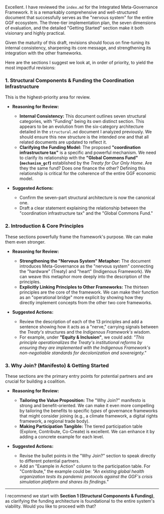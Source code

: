 Excellent. I have reviewed the `index.md` for the Integrated Meta-Governance Framework. It is a remarkably comprehensive and well-structured document that successfully serves as the "nervous system" for the entire GGF ecosystem. The three-tier implementation plan, the seven dimensions of evaluation, and the detailed "Getting Started" section make it both visionary and highly practical.

Given the maturity of this draft, revisions should focus on fine-tuning its internal consistency, sharpening its core message, and strengthening its integration with the other frameworks.

Here are the sections I suggest we look at, in order of priority, to yield the most impactful revisions:

### 1. **Structural Components** & **Funding the Coordination Infrastructure**

This is the highest-priority area for review.

* **Reasoning for Review:**
    * **Internal Consistency:** This document outlines seven structural categories, with "Funding" being its own distinct section. This appears to be an evolution from the six-category architecture detailed in the `structural.md` document I analyzed previously. We should ensure this new structure is the intended one and that all related documents are updated to reflect it.
    * **Clarifying the Funding Model:** The proposed **"coordination infrastructure tax"** is a specific and powerful mechanism. We need to clarify its relationship with the **"Global Commons Fund" (`mechanism_gcf`)** established by the *Treaty for Our Only Home*. Are they the same fund? Does one finance the other? Defining this relationship is critical for the coherence of the entire GGF economic model.

* **Suggested Actions:**
    * Confirm the seven-part structural architecture is now the canonical one.
    * Draft a clear statement explaining the relationship between the "coordination infrastructure tax" and the "Global Commons Fund."

### 2. **Introduction** & **Core Principles**

These sections powerfully frame the framework's purpose. We can make them even stronger.

* **Reasoning for Review:**
    * **Strengthening the "Nervous System" Metaphor:** The document introduces Meta-Governance as the "nervous system" connecting the "hardware" (Treaty) and "heart" (Indigenous Framework). We can weave this metaphor more deeply into the description of the principles.
    * **Explicitly Linking Principles to Other Frameworks:** The thirteen principles are the core of the framework. We can make their function as an "operational bridge" more explicit by showing how they directly implement concepts from the other two core frameworks.

* **Suggested Actions:**
    * Review the description of each of the 13 principles and add a sentence showing how it acts as a "nerve," carrying signals between the *Treaty's* structures and the *Indigenous Framework's* wisdom.
    * For example, under **"Equity & Inclusion"**, we could add: *"This principle operationalizes the Treaty's institutional reforms by ensuring they are implemented with the Indigenous Framework's non-negotiable standards for decolonization and sovereignty."*

### 3. **Why Join? (Manifesto)** & **Getting Started**

These sections are the primary entry points for potential partners and are crucial for building a coalition.

* **Reasoning for Review:**
    * **Tailoring the Value Proposition:** The "Why Join?" manifesto is strong and benefit-oriented. We can make it even more compelling by tailoring the benefits to specific *types* of governance frameworks that might consider joining (e.g., a climate framework, a digital rights framework, a regional trade body).
    * **Making Participation Tangible:** The tiered participation table (Explore, Contribute, Co-Create) is excellent. We can enhance it by adding a concrete example for each level.

* **Suggested Actions:**
    * Revise the bullet points in the "Why Join?" section to speak directly to different potential partners.
    * Add an "Example in Action" column to the participation table. For "Contribute," the example could be: *"An existing global health organization tests its pandemic protocols against the GGF's crisis simulation platform and shares its findings."*

---

I recommend we start with **Section 1 (Structural Components & Funding)**, as clarifying the funding architecture is foundational to the entire system's viability. Would you like to proceed with that?


